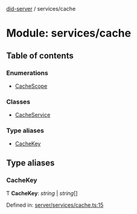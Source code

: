 [did-server](../README.md) / services/cache

# Module: services/cache

## Table of contents

### Enumerations

- [CacheScope](../enums/services_cache.cachescope.md)

### Classes

- [CacheService](../classes/services_cache.cacheservice.md)

### Type aliases

- [CacheKey](services_cache.md#cachekey)

## Type aliases

### CacheKey

Ƭ **CacheKey**: *string* \| *string*[]

Defined in: [server/services/cache.ts:15](https://github.com/Puzzlepart/did/blob/31669ccf/server/services/cache.ts#L15)
